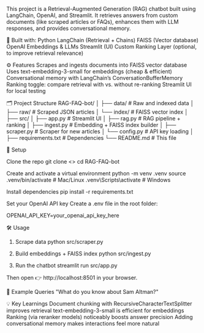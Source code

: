 This project is a Retrieval-Augmented Generation (RAG) chatbot built using LangChain, OpenAI, and Streamlit.
It retrieves answers from custom documents (like scraped articles or FAQs), enhances them with LLM responses, and provides conversational memory.

🚀 Built with:
Python
LangChain (Retrieval + Chains)
FAISS (Vector database)
OpenAI Embeddings & LLMs
Streamlit (UI)
Custom Ranking Layer (optional, to improve retrieval relevance)

⚙️ Features
Scrapes and ingests documents into FAISS vector database
Uses text-embedding-3-small for embeddings (cheap & efficient)
Conversational memory with LangChain’s ConversationBufferMemory
Ranking toggle: compare retrieval with vs. without re-ranking
Streamlit UI for local testing

🗂️ Project Structure
RAG-FAQ-bot/
│
├── data/                    # Raw and indexed data
│   ├── raw/                 # Scraped JSON articles
│   └── index/               # FAISS vector index
│
├── src/
│   ├── app.py               # Streamlit UI
│   ├── rag.py               # RAG pipeline + ranking
│   ├── ingest.py            # Embedding + FAISS index builder
│   ├── scraper.py           # Scraper for new articles
│   └── config.py            # API key loading
│
├── requirements.txt         # Dependencies
└── README.md                # This file

🔑 Setup

Clone the repo
git clone <>
cd RAG-FAQ-bot


Create and activate a virtual environment
python -m venv .venv
source .venv/bin/activate   # Mac/Linux
.venv\Scripts\activate      # Windows

Install dependencies
pip install -r requirements.txt

Set your OpenAI API key
Create a .env file in the root folder:

OPENAI_API_KEY=your_openai_api_key_here

🛠️ Usage
1. Scrape data
python src/scraper.py

2. Build embeddings + FAISS index
python src/ingest.py

3. Run the chatbot
streamlit run src/app.py

Then open 👉 http://localhost:8501 in your browser.

🎯 Example Queries
"What do you know about Sam Altman?"

💡 Key Learnings
Document chunking with RecursiveCharacterTextSplitter improves retrieval
text-embedding-3-small is efficient for embeddings
Ranking (via reranker models) noticeably boosts answer precision
Adding conversational memory makes interactions feel more natural